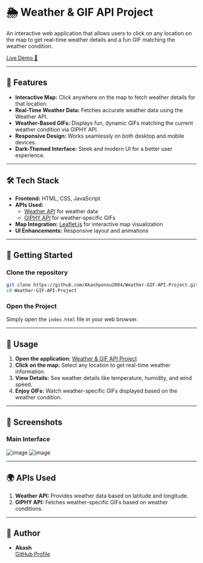 
# 🌦️ Weather & GIF API Project  

An interactive web application that allows users to click on any location on the map to get real-time weather details and a fun GIF matching the weather condition.  

[Live Demo 🚀](https://akashponnu2004.github.io/Weather-GIF-API-Project/)

---

## 📌 Features  

- **Interactive Map:** Click anywhere on the map to fetch weather details for that location.  
- **Real-Time Weather Data:** Fetches accurate weather data using the Weather API.  
- **Weather-Based GIFs:** Displays fun, dynamic GIFs matching the current weather condition via GIPHY API.  
- **Responsive Design:** Works seamlessly on both desktop and mobile devices.  
- **Dark-Themed Interface:** Sleek and modern UI for a better user experience.  

---

## 🛠️ Tech Stack  

- **Frontend:** HTML, CSS, JavaScript  
- **APIs Used:**  
  - [Weather API](https://www.weatherapi.com/) for weather data  
  - [GIPHY API](https://developers.giphy.com/) for weather-specific GIFs  
- **Map Integration:** [Leaflet.js](https://leafletjs.com/) for interactive map visualization  
- **UI Enhancements:** Responsive layout and animations  

---

## 🚀 Getting Started  

### Clone the repository  
```bash
git clone https://github.com/Akashponnu2004/Weather-GIF-API-Project.git
cd Weather-GIF-API-Project
```

### Open the Project  
Simply open the `index.html` file in your web browser.  

---

## 🔧 Usage  

1. **Open the application:** [Weather & GIF API Project](https://akashponnu2004.github.io/Weather-GIF-API-Project/)  
2. **Click on the map:** Select any location to get real-time weather information.  
3. **View Details:** See weather details like temperature, humidity, and wind speed.  
4. **Enjoy GIFs:** Watch weather-specific GIFs displayed based on the weather condition.  

---

## 📸 Screenshots  

### Main Interface  
![image](https://github.com/user-attachments/assets/83c86a90-09eb-44eb-9b0d-0828afb54969)
![image](https://github.com/user-attachments/assets/8f23a934-e034-47df-853e-1d3b06cafaa3)



---

## 🌍 APIs Used  

1. **Weather API:** Provides weather data based on latitude and longitude.  
2. **GIPHY API:** Fetches weather-specific GIFs based on weather conditions.  

---

## 👤 Author  

- **Akash**  
[GitHub Profile](https://github.com/Akashponnu2004)
